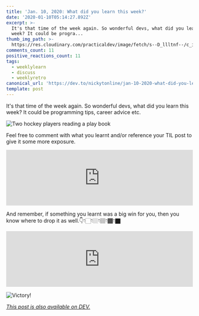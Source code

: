 ```yaml
---
title: 'Jan. 10, 2020: What did you learn this week?'
date: '2020-01-10T05:14:27.892Z'
excerpt: >-
  It's that time of the week again. So wonderful devs, what did you learn this
  week? It could be progra...
thumb_img_path: >-
  https://res.cloudinary.com/practicaldev/image/fetch/s--D_llltnf--/c_imagga_scale,f_auto,fl_progressive,h_420,q_auto,w_1000/https://thepracticaldev.s3.amazonaws.com/i/dbzds2pufmi88h97h4qw.png
comments_count: 11
positive_reactions_count: 11
tags:
  - weeklylearn
  - discuss
  - weeklyretro
canonical_url: 'https://dev.to/nickytonline/jan-10-2020-what-did-you-learn-this-week-2b9c'
template: post
---
```

It's that time of the week again. So wonderful devs, what did you learn this week? It could be programming tips, career advice etc.

![Two hockey players reading a play book](https://media.giphy.com/media/OqJdvB5VyUUqNoZdjO/giphy-downsized-large.gif)

Feel free to comment with what you learnt and/or reference your TIL post to give it some more exposure.


<iframe class="liquidTag" src="https://dev.to/embed/tag?args=todayilearned" style="border: 0; width: 100%;"></iframe>


And remember, if something you learnt was a big win for you, then you know where to drop it as well.👇👇🏻👇🏼👇🏽👇🏾👇🏿


<iframe class="liquidTag" src="https://dev.to/embed/link?args=https%3A%2F%2Fdev.to%2Fjess%2Fwhat-was-your-win-this-past-week-4ac4" style="border: 0; width: 100%;"></iframe>


![Victory!](https://media.giphy.com/media/K3RxMSrERT8iI/giphy.gif)

*[This post is also available on DEV.](https://dev.to/nickytonline/jan-10-2020-what-did-you-learn-this-week-2b9c)*


<script>
const parent = document.getElementsByTagName('head')[0];
const script = document.createElement('script');
script.type = 'text/javascript';
script.src = 'https://cdnjs.cloudflare.com/ajax/libs/iframe-resizer/4.1.1/iframeResizer.min.js';
script.charset = 'utf-8';
script.onload = function() {
    window.iFrameResize({}, '.liquidTag');
};
parent.appendChild(script);
</script>    
